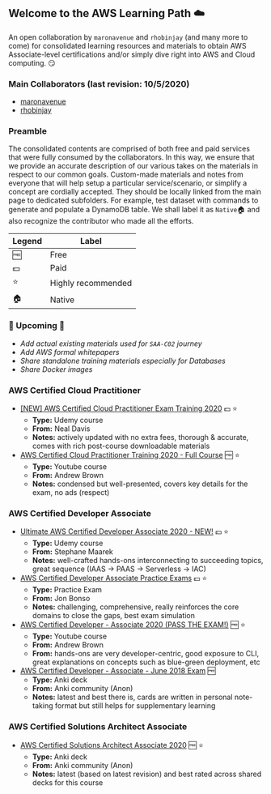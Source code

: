 ## Welcome to the AWS Learning Path :cloud:
An open collaboration by `maronavenue` and `rhobinjay` (and many more to come) for consolidated learning resources and materials to obtain AWS Associate-level certifications and/or simply dive right into AWS and Cloud computing. :smirk:

### Main Collaborators (last revision: 10/5/2020)
* [maronavenue](https://github.com/maronavenue)
* [rhobinjay](https://github.com/rhobinjay)

### Preamble
The consolidated contents are comprised of both free and paid services that were fully consumed by the collaborators. In this way, we ensure that we provide an accurate description of our various takes on the materials in respect to our common goals. Custom-made materials and notes from everyone that will help setup a particular service/scenario, or simplify a concept are cordially accepted. They should be locally linked from the main page to dedicated subfolders. For example, test dataset with commands to generate and populate a DynamoDB table. We shall label it as `Native`:house: and also recognize the contributor who made all the efforts.

|Legend|Label|
|---|---|
|:free:|Free|
|:dollar:|Paid|
|:star:|Highly recommended|
|:house:|Native|

### :construction: Upcoming :construction:
* *Add actual existing materials used for `SAA-C02` journey*
* *Add AWS formal whitepapers*
* *Share standalone training materials especially for Databases*
* *Share Docker images*

### AWS Certified Cloud Practitioner
* [\[NEW\] AWS Certified Cloud Practitioner Exam Training 2020](https://www.udemy.com/course/aws-certified-cloud-practitioner-training-course/) :dollar: :star:
  * **Type:** Udemy course
  * **From:** Neal Davis
  * **Notes:** actively updated with no extra fees, thorough & accurate, comes with rich post-course downloadable materials
* [AWS Certified Cloud Practitioner Training 2020 - Full Course](https://www.youtube.com/watch?v=3hLmDS179YE) :free: :star:
   * **Type:** Youtube course
   * **From:** Andrew Brown
   * **Notes:** condensed but well-presented, covers key details for the exam, no ads (respect)

### AWS Certified Developer Associate
* [Ultimate AWS Certified Developer Associate 2020 - NEW!](https://www.udemy.com/course/aws-certified-developer-associate-dva-c01/) :dollar: :star:
   * **Type:** Udemy course
   * **From:** Stephane Maarek
   * **Notes:** well-crafted hands-ons interconnecting to succeeding topics, great sequence (IAAS -> PAAS -> Serverless -> IAC)
* [AWS Certified Developer Associate Practice Exams](https://www.udemy.com/course/aws-certified-developer-associate-practice-exams-amazon/) :dollar: :star:
   * **Type:** Practice Exam
   * **From:** Jon Bonso
   * **Notes:** challenging, comprehensive, really reinforces the core domains to close the gaps, best exam simulation
* [AWS Certified Developer - Associate 2020 (PASS THE EXAM!)](https://www.youtube.com/watch?v=RrKRN9zRBWs) :free: :star:
   * **Type:** Youtube course
   * **From:** Andrew Brown
   * **From:** hands-ons are very developer-centric, good exposure to CLI, great explanations on concepts such as blue-green deployment, etc
* [AWS Certified Developer - Associate - June 2018 Exam](https://ankiweb.net/shared/info/987881326) :free:
   * **Type:** Anki deck
   * **From:** Anki community (Anon)
   * **Notes:** latest and best there is, cards are written in personal note-taking format but still helps for supplementary learning

### AWS Certified Solutions Architect Associate
* [AWS Certified Solutions Architect Associate 2020](https://ankiweb.net/shared/info/1180773976) :free: :star:
   * **Type:** Anki deck
   * **From:** Anki community (Anon)
   * **Notes:** latest (based on latest revision) and best rated across shared decks for this course
